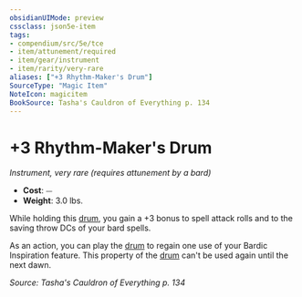 ```yaml
---
obsidianUIMode: preview
cssclass: json5e-item
tags:
- compendium/src/5e/tce
- item/attunement/required
- item/gear/instrument
- item/rarity/very-rare
aliases: ["+3 Rhythm-Maker's Drum"]
SourceType: "Magic Item"
NoteIcon: magicitem
BookSource: Tasha's Cauldron of Everything p. 134
---
```

# +3 Rhythm-Maker's Drum
*Instrument, very rare (requires attunement by a bard)*  

- **Cost**: ⏤
- **Weight**: 3.0 lbs.

While holding this [drum](/2-Mechanics/CLI/items/drum.md), you gain a +3 bonus to spell attack rolls and to the saving throw DCs of your bard spells.

As an action, you can play the [drum](/2-Mechanics/CLI/items/drum.md) to regain one use of your Bardic Inspiration feature. This property of the [drum](/2-Mechanics/CLI/items/drum.md) can't be used again until the next dawn.

*Source: Tasha's Cauldron of Everything p. 134*